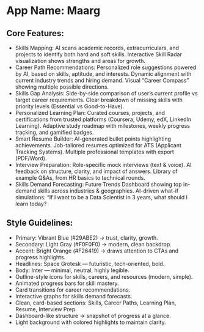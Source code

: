 # **App Name**: Maarg

## Core Features:

- Skills Mapping: AI scans academic records, extracurriculars, and projects to identify both hard and soft skills. Interactive Skill Radar visualization shows strengths and areas for growth.
- Career Path Recommendations: Personalized role suggestions powered by AI, based on skills, aptitude, and interests. Dynamic alignment with current industry trends and hiring demand. Visual “Career Compass” showing multiple possible directions.
- Skills Gap Analysis: Side-by-side comparison of user’s current profile vs target career requirements. Clear breakdown of missing skills with priority levels (Essential vs Good-to-Have).
- Personalized Learning Plan: Curated courses, projects, and certifications from trusted platforms (Coursera, Udemy, edX, LinkedIn Learning). Adaptive study roadmap with milestones, weekly progress tracking, and gamified badges.
- Smart Resume Builder: AI-generated bullet points highlighting achievements. Job-tailored resumes optimized for ATS (Applicant Tracking Systems). Multiple professional templates with export (PDF/Word).
- Interview Preparation: Role-specific mock interviews (text & voice). AI feedback on structure, clarity, and impact of answers. Library of example Q&As, from HR basics to technical rounds.
- Skills Demand Forecasting: Future Trends Dashboard showing top in-demand skills across industries & geographies. AI-driven what-if simulations: “If I want to be a Data Scientist in 3 years, what should I learn today?

## Style Guidelines:

- Primary: Vibrant Blue (#29ABE2) → trust, clarity, growth.
- Secondary: Light Gray (#F0F0F0) → modern, clean backdrop.
- Accent: Bright Orange (#F26419) → draws attention to CTAs and progress highlights.
- Headlines: Space Grotesk — futuristic, tech-oriented, bold.
- Body: Inter — minimal, neutral, highly legible.
- Outline-style icons for skills, careers, and resources (modern, simple).
- Animated progress bars for skill mastery.
- Card transitions for career recommendations.
- Interactive graphs for skills demand forecasts.
- Clean, card-based sections: Skills, Career Paths, Learning Plan, Resume, Interview Prep.
- Dashboard-like structure → snapshot of progress at a glance.
- Light background with colored highlights to maintain clarity.